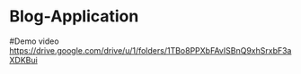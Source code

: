 ﻿# Blog-Application
#Demo video 
https://drive.google.com/drive/u/1/folders/1TBo8PPXbFAvISBnQ9xhSrxbF3aXDKBui
